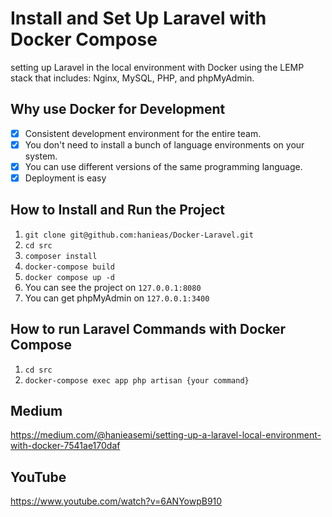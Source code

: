 # Install and Set Up Laravel with Docker Compose

setting up Laravel in the local environment with Docker using the LEMP stack that includes: Nginx, MySQL, PHP, and phpMyAdmin.

## Why use Docker for Development

- [x] Consistent development environment for the entire team.
- [x] You don't need to install a bunch of language environments on your system.
- [x] You can use different versions of the same programming language.
- [x] Deployment is easy

## How to Install and Run the Project

1. ```git clone git@github.com:hanieas/Docker-Laravel.git```
2. ```cd src```
3. ```composer install```
4. ```docker-compose build```
5. ```docker compose up -d```
6. You can see the project on ```127.0.0.1:8080```
7. You can get phpMyAdmin on ```127.0.0.1:3400```

## How to run Laravel Commands with Docker Compose

1. ```cd src```
2. ```docker-compose exec app php artisan {your command}``` 

## Medium

https://medium.com/@hanieasemi/setting-up-a-laravel-local-environment-with-docker-7541ae170daf

## YouTube 

https://www.youtube.com/watch?v=6ANYowpB910
